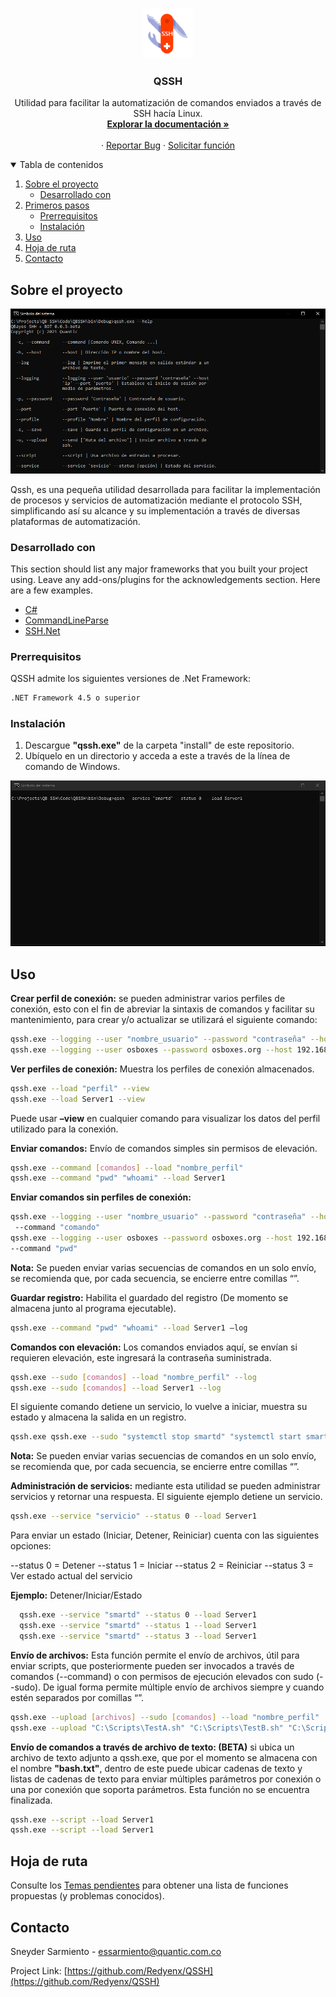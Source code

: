 <!-- PROJECT LOGO -->
<br />
<p align="center">
  <a href="https://github.com/Redyenx/QSSH">
    <img src="images/logo.png" alt="Logo" width="80" height="80">
  </a>

  <h3 align="center">QSSH</h3>

  <p align="center">
    Utilidad para facilitar la automatización de comandos enviados a través de SSH hacía Linux.
    <br />
    <a href="https://github.com/Redyenx/QSSH/tree/master/docs"><strong>Explorar la documentación »</strong></a>
    <br />
    <br />
    ·
    <a href="https://github.com/Redyenx/QSSH/issues">Reportar Bug</a>
    ·
    <a href="https://github.com/Redyenx/QSSH/issues">Solicitar función</a>
  </p>
</p>



<!-- TABLE OF CONTENTS -->
<details open="open">
  <summary>Tabla de contenidos</summary>
  <ol>
    <li>
      <a href="#sobre-el-proyecto">Sobre el proyecto</a>
      <ul>
        <li><a href="#desarrollado-con">Desarrollado con</a></li>
      </ul>
    </li>
    <li>
      <a href="#primeros-pasos">Primeros pasos</a>
      <ul>
        <li><a href="#prerrequisitos">Prerrequisitos</a></li>
        <li><a href="#instalación">Instalación</a></li>
      </ul>
    </li>
    <li><a href="#uso">Uso</a></li>
    <li><a href="#hoja-de-ruta">Hoja de ruta</a></li>
    <li><a href="#contacto">Contacto</a></li>
  </ol>
</details>



<!-- ABOUT THE PROJECT -->
## Sobre el proyecto

![Qssh Screen Shot][qssh-screenshot]


Qssh, es una pequeña utilidad desarrollada para facilitar la implementación de procesos y servicios de automatización  mediante el protocolo SSH, simplificando así su alcance y su implementación a través de diversas plataformas de automatización.


### Desarrollado con

This section should list any major frameworks that you built your project using. Leave any add-ons/plugins for the acknowledgements section. Here are a few examples.
* [C#](https://visualstudio.microsoft.com/es/)
* [CommandLineParse](https://github.com/commandlineparser/commandline)
* [SSH.Net](https://github.com/sshnet/SSH.NET/)


### Prerrequisitos

QSSH admite los siguientes versiones de .Net Framework:
  ```sh
  .NET Framework 4.5 o superior
  ```

### Instalación

1. Descargue **"qssh.exe"** de la carpeta "install" de este repositorio.
2. Ubíquelo en un directorio y acceda a este a través de la línea de comando de Windows.

![Qssh Demo][qssh-demo]

<!-- USAGE EXAMPLES -->
## Uso
**Crear perfil de conexión:** se pueden administrar varios perfiles de conexión, esto con el fin de abreviar la sintaxis de comandos y facilitar su mantenimiento, para crear y/o actualizar se utilizará el siguiente comando:
```sh
qssh.exe --logging --user "nombre_usuario" --password "contraseña" --host "IP" --port "puerto" –-profile "nombre_perfil" --save
qssh.exe --logging --user osboxes --password osboxes.org --host 192.168.1.188 --port 2222 --profile Server1 --save
```
**Ver perfiles de conexión:** Muestra los perfiles de conexión almacenados.
```sh
qssh.exe --load "perfil" --view
qssh.exe --load Server1 --view
```
Puede usar **–view** en cualquier comando para visualizar los datos del perfil utilizado para la conexión.

**Enviar comandos:** Envío de comandos simples sin permisos de elevación.
```sh
qssh.exe --command [comandos] --load "nombre_perfil"
qssh.exe --command "pwd" "whoami" --load Server1 
```
**Enviar comandos sin perfiles de conexión:**
```sh
qssh.exe --logging --user "nombre_usuario" --password "contraseña" --host "IP" --port "puerto"
 --command "comando"
qssh.exe --logging --user osboxes --password osboxes.org --host 192.168.1.107 --port 2222 
--command "pwd"
```

**Nota:** Se pueden enviar varias secuencias de comandos en un solo envío, se recomienda que, por cada secuencia, se encierre entre comillas “”.

**Guardar registro:** Habilita el guardado del registro (De momento se almacena junto al programa ejecutable).
```sh
qssh.exe --command "pwd" "whoami" --load Server1 –log
```
**Comandos con elevación:** Los comandos enviados aquí, se envían si requieren elevación, este ingresará la contraseña suministrada. 
```sh
qssh.exe --sudo [comandos] --load "nombre_perfil" --log
qssh.exe --sudo [comandos] --load Server1 --log
```
El siguiente comando detiene un servicio, lo vuelve a iniciar, muestra su estado y almacena la salida en un registro.
```sh
qssh.exe qssh.exe --sudo "systemctl stop smartd" "systemctl start smartd" "systemctl is-active smartd" --load Server1 --log
```
**Nota:** Se pueden enviar varias secuencias de comandos en un solo envío, se recomienda que, por cada secuencia, se encierre entre comillas “”.

**Administración de servicios:** mediante esta utilidad se pueden administrar servicios y retornar una respuesta.
El siguiente ejemplo detiene un servicio.
``` sh
qssh.exe --service "servicio" --status 0 --load Server1
```
Para enviar un estado (Iniciar, Detener, Reiniciar) cuenta con las siguientes opciones:

--status 0 = Detener
--status 1 = Iniciar
--status 2 = Reiniciar
--status 3 = Ver estado actual del servicio

**Ejemplo:**
Detener/Iniciar/Estado
```sh
  qssh.exe --service "smartd" --status 0 --load Server1
  qssh.exe --service "smartd" --status 1 --load Server1
  qssh.exe --service "smartd" --status 3 --load Server1
```

**Envío de archivos:** Esta función permite el envío de archivos, útil para enviar scripts, que posteriormente pueden ser invocados a través de comandos (--command) o con permisos de ejecución elevados con sudo (--sudo). De igual forma permite múltiple envío de archivos siempre y cuando estén separados por comillas “”.
```sh
qssh.exe --upload [archivos] --sudo [comandos] --load "nombre_perfil"
qssh.exe --upload "C:\Scripts\TestA.sh" "C:\Scripts\TestB.sh" "C:\Scripts\TestC.sh" --sudo "bash /home/osboxes/TestA.sh" "bash /home/osboxes/testB.sh" --load Server1
```

**Envío de comandos a través de archivo de texto: (BETA)** si ubica un archivo de texto adjunto a qssh.exe, que por el momento se almacena con el nombre **"bash.txt"**, dentro de este puede ubicar cadenas de texto y listas de cadenas de texto para enviar múltiples parámetros por conexión o una por conexión que soporta parámetros. Esta función no se encuentra finalizada.
```sh
qssh.exe --script --load Server1
qssh.exe --script --load Server1
```

<!-- ROADMAP -->
## Hoja de ruta

Consulte los [Temas pendientes](https://github.com/Redyenx/QSSH/issues) para obtener una lista de funciones propuestas (y problemas conocidos).

<!-- CONTACT -->
## Contacto

Sneyder Sarmiento - essarmiento@quantic.com.co

Project Link: [https://github.com/Redyenx/QSSH](https://github.com/Redyenx/QSSH)

<!-- MARKDOWN LINKS & IMAGES -->
<!-- https://www.markdownguide.org/basic-syntax/#reference-style-links -->
[qssh-screenshot]: images/screenshot.png
[qssh-demo]: images/demo.gif
